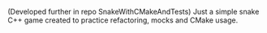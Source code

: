 (Developed further in repo SnakeWithCMakeAndTests) Just a simple snake C++ game created to practice refactoring, mocks and CMake usage.
